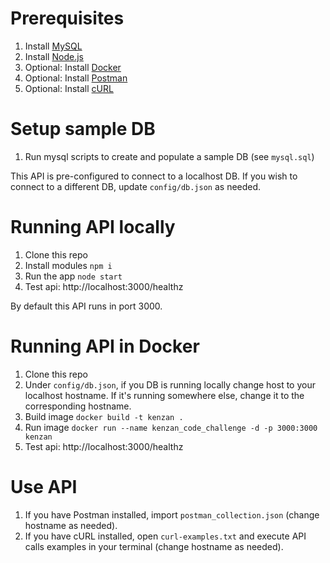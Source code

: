 # Prerequisites
1. Install [MySQL](https://www.mysql.com/downloads/)
2. Install [Node.js](https://nodejs.org/en/download/)
3. Optional: Install [Docker](https://www.docker.com/get-docker)
3. Optional: Install [Postman](https://www.getpostman.com/apps)
4. Optional: Install [cURL](https://curl.haxx.se/download.html)

# Setup sample DB
1. Run mysql scripts to create and populate a sample DB (see `mysql.sql`)

This API is pre-configured to connect to a localhost DB. If you wish to connect to a different DB, update `config/db.json` as needed.

# Running API locally
1. Clone this repo
2. Install modules `npm i`
3. Run the app `node start`
4. Test api: http://localhost:3000/healthz

By default this API runs in port 3000.

# Running API in Docker
1. Clone this repo
2. Under `config/db.json`, if you DB is running locally change host to your localhost hostname. If it's running somewhere else, change it to the corresponding hostname.
3. Build image `docker build -t kenzan .`
4. Run image `docker run --name kenzan_code_challenge -d -p 3000:3000 kenzan`
5. Test api: http://localhost:3000/healthz

# Use API
1. If you have Postman installed, import `postman_collection.json` (change hostname as needed).
2. If you have cURL installed, open `curl-examples.txt` and execute API calls examples in your terminal (change hostname as needed).
